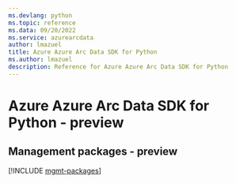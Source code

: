 ```yaml
---
ms.devlang: python
ms.topic: reference
ms.data: 09/20/2022
ms.service: azurearcdata
author: lmazuel
title: Azure Azure Arc Data SDK for Python
ms.author: lmazuel
description: Reference for Azure Azure Arc Data SDK for Python
---
```

# Azure Azure Arc Data SDK for Python - preview

## Management packages - preview
[!INCLUDE [mgmt-packages](azure-arc-data-mgmt-index.md)]